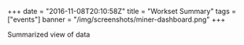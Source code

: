 +++
date = "2016-11-08T20:10:58Z"
title = "Workset Summary"
tags = ["events"]
banner = "/img/screenshots/miner-dashboard.png"
+++

Summarized view of data